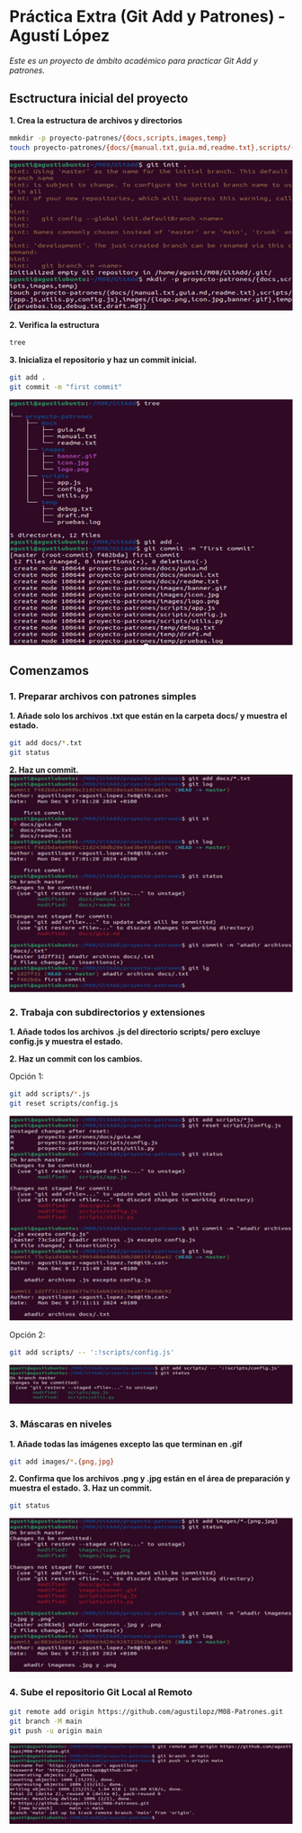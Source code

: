 # Práctica Extra (Git Add y Patrones) - Agustí López

*Este es un proyecto de ámbito académico para practicar Git Add y patrones.*

## Esctructura inicial del proyecto
**1. Crea la estructura de archivos y directorios**
```bash
mmkdir -p proyecto-patrones/{docs,scripts,images,temp}
touch proyecto-patrones/{docs/{manual.txt,guia.md,readme.txt},scripts/{app.js,utils.py,config.js},images/{logo.png,icon.jpg,banner.gif},temp/{pruebas.log,debug.txt,draft.md}}
```
![Imagen 1](proyecto-patrones/screenshots/GitAddImg1.jpg)

**2. Verifica la estructura**
```bash
tree
```

**3. Inicializa el repositorio y haz un commit inicial.**
```bash
git add .
git commit -m "first commit"

```
![Imagen 2](proyecto-patrones/screenshots/GitAddImg2.jpg)

## Comenzamos
### 1. Preparar archivos con patrones simples
**1. Añade solo los archivos .txt que están en la carpeta docs/ y muestra el estado.**
```bash
git add docs/*.txt
git status
```

**2. Haz un commit.**
![Imagen 3](proyecto-patrones/screenshots/GitAddImg3.jpg)

### 2. Trabaja con subdirectorios y extensiones
**1. Añade todos los archivos .js del directorio scripts/ pero excluye config.js y muestra el estado.**

**2. Haz un commit con los cambios.**

Opción 1:
```bash
git add scripts/*.js
git reset scripts/config.js
```
![Imagen 4](proyecto-patrones/screenshots/GitAddImg4.jpg)

Opción 2:
```bash
git add scripts/ -- ':!scripts/config.js'
```
![Imagen 4.2](proyecto-patrones/screenshots/GitAddImg4.2.jpg)

### 3. Máscaras en niveles
**1. Añade todas las imágenes excepto las que terminan en .gif**
```bash
git add images/*.{png,jpg}
```
**2. Confirma que los archivos .png y .jpg están en el área de preparación y muestra el estado.**
**3. Haz un commit.**
```bash
git status
```
![Imagen 5](proyecto-patrones/screenshots/GitAddImg5.jpg)

### 4. Sube el repositorio Git Local al Remoto
```bash
git remote add origin https://github.com/agustilopz/M08-Patrones.git
git branch -M main
git push -u origin main
```
![Imagen 6](proyecto-patrones/screenshots/GitAddImg6.jpg)


